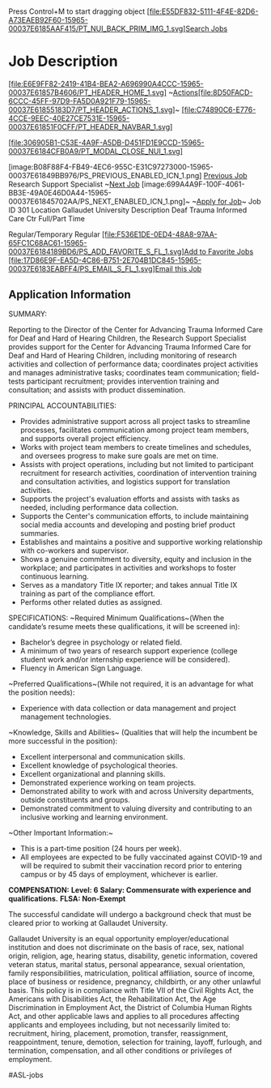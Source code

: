 # 

Press Control+M to start dragging object
 [[file:E55DF832-5111-4F4E-82D6-A73EAEB92F60-15965-00037E6185AAF415/PT_NUI_BACK_PRIM_IMG_1.svg]Search Jobs](javascript:DoBack('win0')) 

# Job Description
 [[file:E6E9FF82-2419-41B4-BEA2-A696990A4CCC-15965-00037E61857B4606/PT_HEADER_HOME_1.svg]](javascript:DoHome('https://hrprod.gallaudet.edu/psc/HR92PRD/EMPLOYEE/HRMS/s/WEBLIB_PTBR.ISCRIPT1.FieldFormula.IScript_StartPage')) 
~[Actions[file:8D50FACD-6CCC-45FF-97D9-FA5D0A921F79-15965-00037E61855183D7/PT_HEADER_ACTIONS_1.svg]](javascript:submitAction_win0(document.win0,'PT_ACTION_MENU');)~
 [[file:C74890C6-E776-4CCE-9EEC-40E27CE7531E-15965-00037E61851F0CFF/PT_HEADER_NAVBAR_1.svg]](javascript:DoNavBar(%22https://hrprod.gallaudet.edu/psc/HR92PRD_newwin/EMPLOYEE/HRMS/c/NUI_FRAMEWORK.PTNUI_NAVBAR.GBL?ICDoModelessIframe=1%22);) 

 [[file:306905B1-C53E-4A9F-A5DB-D451FD1E9CCD-15965-00037E6184CFB0A9/PT_MODAL_CLOSE_NUI_1.svg]](javascript:submitAction_win0(document.win0,'PT_CONFIRM_CLOSE');) 

[image:B08F88F4-FB49-4EC6-955C-E31C97273000-15965-00037E61849BB976/PS_PREVIOUS_ENABLED_ICN_1.png] [Previous Job](javascript:submitAction_win0(document.win0,'DERIVED_HRS_FLU_HRS_PREVIOUS_PB');) 
Research Support Specialist 
~[Next Job](javascript:submitAction_win0(document.win0,'DERIVED_HRS_FLU_HRS_NEXT_PB');) [image:699A4A9F-100F-4061-BB3E-49A0E46D0A44-15965-00037E61845702AA/PS_NEXT_ENABLED_ICN_1.png]~
~[Apply for Job](javascript:submitAction_win0(document.win0,'APPLYJOB');)~
Job ID
301 
Location
Gallaudet University 
Description
Deaf Trauma Informed Care Ctr 
Full/Part Time
  
Regular/Temporary
Regular 
 [[file:F536E1DE-0ED4-48A8-97AA-65FC1C68AC61-15965-00037E6184189BD6/PS_ADD_FAVORITE_S_FL_1.svg]Add to Favorite Jobs](javascript:submitAction_win0(document.win0,'HRS_SCH_WRK2_HRS_FAVORITE_ICN$128$');) 
 [[file:17D86E9F-EA5D-4C86-B751-2E704B1DC845-15965-00037E6183EABFF4/PS_EMAIL_S_FL_1.svg]Email this Job](javascript:submitAction_win0(document.win0,'HRS_SCH_WRK_HRS_CE_EML_FRND$148$');) 
## Application Information
SUMMARY: 

Reporting to the Director of the Center for Advancing Trauma Informed Care for Deaf and Hard of Hearing Children, the Research Support Specialist provides support for the Center for Advancing Trauma Informed Care for Deaf and Hard of Hearing Children, including monitoring of research activities and collection of performance data; coordinates project activities and manages administrative tasks; coordinates team communication; field-tests participant recruitment; provides intervention training and consultation; and assists with product dissemination.
 
PRINCIPAL ACCOUNTABILITIES:
* Provides administrative support across all project tasks to streamline processes, facilitates communication among project team members, and supports overall project efficiency.
* Works with project team members to create timelines and schedules, and oversees progress to make sure goals are met on time. 
* Assists with project operations, including but not limited to participant recruitment for research activities, coordination of intervention training and consultation activities, and logistics support for translation activities.
* Supports the project's evaluation efforts and assists with tasks as needed, including performance data collection.
* Supports the Center's communication efforts, to include maintaining social media accounts and developing and posting brief product summaries. 
* Establishes and maintains a positive and supportive working relationship with co-workers and supervisor.
* Shows a genuine commitment to diversity, equity and inclusion in the workplace; and participates in activities and workshops to foster continuous learning. 
* Serves as a mandatory Title IX reporter; and takes annual Title IX training as part of the compliance effort.
* Performs other related duties as assigned.
 
 SPECIFICATIONS:
~Required Minimum Qualifications~(When the candidate’s resume meets these qualifications, it will be screened in):
* Bachelor’s degree in psychology or related field.
* A minimum of two years of research support experience (college student work and/or internship experience will be considered).
* Fluency in American Sign Language.
 
~Preferred Qualifications~(While not required, it is an advantage for what the position needs):
* Experience with data collection or data management and project management technologies.
 
~Knowledge, Skills and Abilities~ (Qualities that will help the incumbent be more successful in the position):
* Excellent interpersonal and communication skills.
* Excellent knowledge of psychological theories.
* Excellent organizational and planning skills.
* Demonstrated experience working on team projects.
* Demonstrated ability to work with and across University departments, outside constituents and groups.
* Demonstrated commitment to valuing diversity and contributing to an inclusive working and learning environment.
 
~Other Important Information:~
* This is a part-time position (24 hours per week).
* All employees are expected to be fully vaccinated against COVID-19 and will be required to submit their vaccination record prior to entering campus or by 45 days of employment, whichever is earlier.
 
**COMPENSATION:**
**Level: 6**
**Salary: Commensurate with experience and qualifications.**
**FLSA: Non-Exempt**
 
The successful candidate will undergo a background check that must be cleared prior to working at Gallaudet University.
 
Gallaudet University is an equal opportunity employer/educational institution and does not discriminate on the basis of race, sex, national origin, religion, age, hearing status, disability, genetic information, covered veteran status, marital status, personal appearance, sexual orientation, family responsibilities, matriculation, political affiliation, source of income, place of business or residence, pregnancy, childbirth, or any other unlawful basis.   This policy is in compliance with Title VII of the Civil Rights Act, the Americans with Disabilities Act, the Rehabilitation Act, the Age Discrimination in Employment Act, the District of Columbia Human Rights Act, and other applicable laws and applies to all procedures affecting applicants and employees including, but not necessarily limited to: recruitment, hiring, placement, promotion, transfer, reassignment, reappointment, tenure, demotion, selection for training, layoff, furlough, and termination, compensation, and all other conditions or privileges of employment. 



#ASL-jobs
